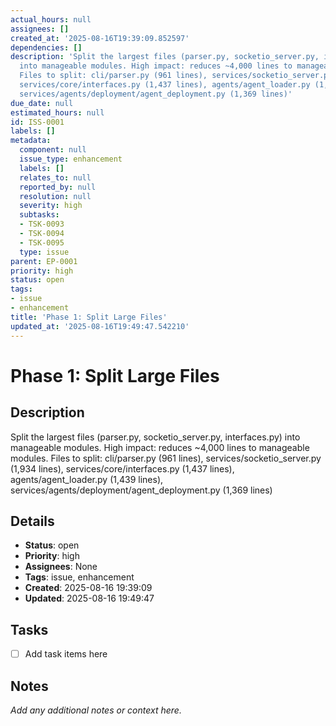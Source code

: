 ```yaml
---
actual_hours: null
assignees: []
created_at: '2025-08-16T19:39:09.852597'
dependencies: []
description: 'Split the largest files (parser.py, socketio_server.py, interfaces.py)
  into manageable modules. High impact: reduces ~4,000 lines to manageable modules.
  Files to split: cli/parser.py (961 lines), services/socketio_server.py (1,934 lines),
  services/core/interfaces.py (1,437 lines), agents/agent_loader.py (1,439 lines),
  services/agents/deployment/agent_deployment.py (1,369 lines)'
due_date: null
estimated_hours: null
id: ISS-0001
labels: []
metadata:
  component: null
  issue_type: enhancement
  labels: []
  relates_to: null
  reported_by: null
  resolution: null
  severity: high
  subtasks:
  - TSK-0093
  - TSK-0094
  - TSK-0095
  type: issue
parent: EP-0001
priority: high
status: open
tags:
- issue
- enhancement
title: 'Phase 1: Split Large Files'
updated_at: '2025-08-16T19:49:47.542210'
---
```


# Phase 1: Split Large Files

## Description
Split the largest files (parser.py, socketio_server.py, interfaces.py) into manageable modules. High impact: reduces ~4,000 lines to manageable modules. Files to split: cli/parser.py (961 lines), services/socketio_server.py (1,934 lines), services/core/interfaces.py (1,437 lines), agents/agent_loader.py (1,439 lines), services/agents/deployment/agent_deployment.py (1,369 lines)

## Details
- **Status**: open
- **Priority**: high
- **Assignees**: None
- **Tags**: issue, enhancement
- **Created**: 2025-08-16 19:39:09
- **Updated**: 2025-08-16 19:49:47

## Tasks
- [ ] Add task items here

## Notes
_Add any additional notes or context here._
